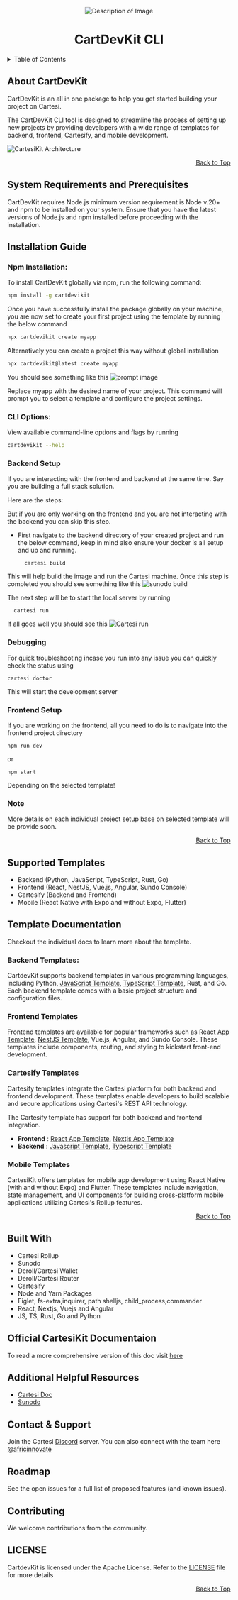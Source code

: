<p align="center">
  <img src="images/kit-icon.png" alt="Description of Image">
</p>
<h1 align="center" id="cartdevkit-cli">CartDevKit CLI</h1>

<details>
  <summary>Table of Contents</summary>

- [About CartDevKit](#about-cartdevkit)
- [System Requirements and Prerequisites](#system-requirements-and-prerequisites)
- [Installation Guide](#installation-guide)
  - [Npm Installation:](#npm-installation)
  - [CLI Options:](#cli-options)
  - [Backend Setup](#backend-setup)
  - [Debugging](#debugging)
  - [Frontend Setup](#frontend-setup)
  - [Note](#note)
- [Supported Templates](#supported-templates)
- [Template Documentation](#template-documentation)
  - [Backend Templates:](#backend-templates)
  - [Frontend Templates](#frontend-templates)
  - [Cartesify Templates](#cartesify-templates)
  - [Mobile Templates](#mobile-templates)
- [Built With](#built-with)
- [Official CartesiKit Documentaion](#official-cartesikit-documentaion)
- [Additional Helpful Resources](#additional-helpful-resources)
- [Contact \& Support](#contact--support)
- [Roadmap](#roadmap)
- [Contributing](#contributing)
- [LICENSE](#license)

</details>

## About CartDevKit
CartDevKit is an all in one package to help you get started building your project on Cartesi.

The CartDevKit CLI tool is designed to streamline the process of setting up new projects by providing developers with a wide range of templates for backend, frontend, Cartesify, and mobile development.

![CartesiKit Architecture](images/architecture.png)

<div align="right">
    <a href="#cartdevkit-cli">Back to Top</a>
</div>

## System Requirements and Prerequisites
CartDevKit requires Node.js minimum version requirement is Node v.20+ and npm to be installed on your system. Ensure that you have the latest versions of Node.js and npm installed before proceeding with the installation.

## Installation Guide

### Npm Installation:  
To install CartDevKit globally via npm, run the following command:

```bash 
npm install -g cartdevikit
```

Once you have successfully install the package globally on your machine, you are now set to create your first project using the template by running the below command

```bash
npx cartdevikit create myapp
```

Alternatively you can create a project this way without global installation
```bash 
npx cartdevikit@latest create myapp
```
You should see something like this
![prompt image](images/prompt-ui.png)

Replace myapp with the desired name of your project. This command will prompt you to select a template and configure the project settings.

### CLI Options: 
View available command-line options and flags by running  

```bash
cartdevikit --help
```` 

### Backend Setup
If you are interacting with the frontend and backend at the same time. Say you are building a full stack solution. 

Here are the steps:

But if you are only working on the frontend and you are not interacting with the backend you can skip this step.

- First navigate to the backend directory of your created project and run the below command, keep in mind also ensure your docker is all setup and up and running.
   
  ```shell
    cartesi build
  ```
This will help build the image and run the Cartesi machine. Once this step is completed you should see something like this
![sunodo build](images/build-output.png)

The next step will be to start the local server by running

```shell
  cartesi run
```
If all goes well you should see this
![Cartesi run](<Screenshot 2024-07-15 at 10.00.50 AM.png>)

### Debugging 
For quick troubleshooting incase you run into any issue you can quickly check the status using

```shell
cartesi doctor
```
This will start the development server

### Frontend Setup
If you are working on the frontend, all you need to do is to navigate into the frontend project directory

```shell
npm run dev 
```
or 

```shell
npm start 
```
Depending on the selected template!

### Note 
More details on each individual project setup base on selected template will be provide soon.

<div align="right">
    <a href="#cartdevkit-cli">Back to Top</a>
</div>

## Supported Templates
- Backend (Python, JavaScript, TypeScript, Rust, Go)
- Frontend (React, NestJS, Vue.js, Angular, Sundo Console)
- Cartesify (Backend and Frontend)
- Mobile (React Native with Expo and without Expo, Flutter)


## Template Documentation
Checkout the individual docs to learn more about the template.

### Backend Templates:

CartdevKit supports backend templates in various programming languages, including Python, [JavaScript Template](/apps/backend/js-template/README.md), [TypeScript Template](/apps/backend/ts-template/README.md), Rust, and Go. Each backend template comes with a basic project structure and configuration files. 


### Frontend Templates

Frontend templates are available for popular frameworks such as [React App Template](./apps/frontend/react-app/README.md), [NestJS Template](./apps/frontend/next-app/README.md), Vue.js, Angular, and Sundo Console. These templates include components, routing, and styling to kickstart front-end development.

### Cartesify Templates
Cartesify templates integrate the Cartesi platform for both backend and frontend development. These templates enable developers to build scalable and secure applications using Cartesi's REST API technology.

The Cartesify template has support for both backend and frontend integration.

- **Frontend** : [React App Template](/apps/cartesify/frontend/react-app/README.md), [Nextjs App Template](/apps/cartesify/frontend/next-app/README.md)
- **Backend** : [Javascript Template](/apps/cartesify/backend/js-template/README.md), [Typescript Template](/apps/backend/ts-template/README.md)

### Mobile Templates
CartesiKit offers templates for mobile app development using React Native (with and without Expo) and Flutter. These templates include navigation, state management, and UI components for building cross-platform mobile applications utilizing Cartesi's Rollup features.

<div align="right">
    <a href="#cartdevkit-cli">Back to Top</a>
</div>

## Built With
- Cartesi Rollup
- Sunodo
- Deroll/Cartesi Wallet
- Deroll/Cartesi Router
- Cartesify
- Node and Yarn Packages
- Figlet, fs-extra,inquirer, path
  shelljs, child_process,commander
- React, Nextjs, Vuejs and Angular
- JS, TS, Rust, Go and Python

## Official CartesiKit Documentaion
To read a more comprehensive version of this doc visit [here](https://africlab.gitbook.io/cartdevkit)

## Additional Helpful Resources
- [Cartesi Doc](https://docs.cartesi.io)
- [Sunodo](https://docs.sunodo.io/)

## Contact & Support
Join the Cartesi [Discord](https://discord.com/invite/pfXMwXDDfW) server. You can also connect with the team here [@africinnovate](https://twitter.com/africinnovate)

## Roadmap
See the open issues for a full list of proposed features (and known issues).


## Contributing
We welcome contributions from the community.

## LICENSE
CartdevKit is licensed under the Apache License. Refer to the [LICENSE](https://github.com/gconnect/cartdev-kit/blob/master/LICENSE) file for more details

<div align="right">
    <a href="#cartdevkit-cli">Back to Top</a>
</div>



